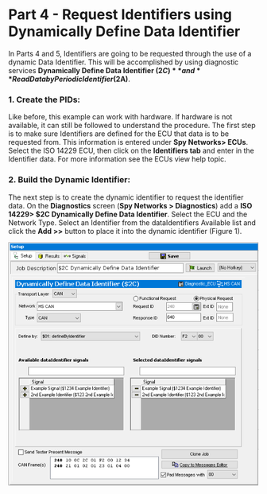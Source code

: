 # Part 4 - Request Identifiers using Dynamically Define Data Identifier

In Parts 4 and 5, Identifiers are going to be requested through the use of a dynamic Data Identifier. This will be accomplished by using diagnostic services **Dynamically Define Data Identifier ($2C)** and **Read Data by Periodic Identifier ($2A)**.

### 1. Create the PIDs:

Like before, this example can work with hardware. If hardware is not available, it can still be followed to understand the procedure. The first step is to make sure Identifiers are defined for the ECU that data is to be requested from. This information is entered under **Spy Networks> ECUs**. Select the ISO 14229 ECU, then click on the **Identifiers tab** and enter in the Identifier data. For more information see the ECUs view help topic.

### 2. Build the Dynamic Identifier:

The next step is to create the dynamic identifier to request the identifier data. On the **Diagnostics** screen (**Spy Networks > Diagnostics**) add a **ISO 14229> $2C Dynamically Define Data Identifier**. Select the ECU and the Network Type. Select an Identifier from the dataIdentifiers Available list and click the **Add >>** button to place it into the dynamic identifier (Figure 1).

![Figure 1: Example of an ISO 14229 Dynamically Define Data Identifier ($2C) setup.](../../.gitbook/assets/spyexamplegfwd4.gif)
